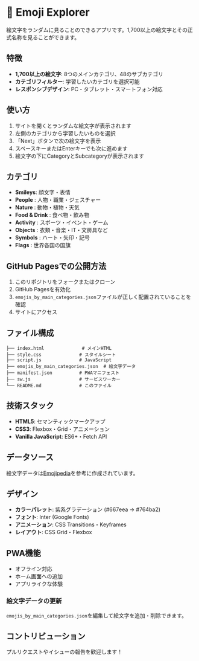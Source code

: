 # 🎯 Emoji Explorer

絵文字をランダムに見ることのできるアプリです。1,700以上の絵文字とその正式名称を見ることができます。

## 特徴

- **1,700以上の絵文字**: 8つのメインカテゴリ、48のサブカテゴリ
- **カテゴリフィルター**: 学習したいカテゴリを選択可能
- **レスポンシブデザイン**: PC・タブレット・スマートフォン対応

## 使い方

1. サイトを開くとランダムな絵文字が表示されます
2. 左側のカテゴリから学習したいものを選択
3. 「Next」ボタンで次の絵文字を表示
4. スペースキーまたはEnterキーでも次に進めます
5. 絵文字の下にCategoryとSubcategoryが表示されます

## カテゴリ

- **Smileys**:  顔文字・表情
- **People** : 人物・職業・ジェスチャー
- **Nature** : 動物・植物・天気
- **Food & Drink** : 食べ物・飲み物
- **Activity** : スポーツ・イベント・ゲーム
- **Objects** : 衣類・音楽・IT・文房具など
- **Symbols** : ハート・矢印・記号
- **Flags** : 世界各国の国旗

## GitHub Pagesでの公開方法

1. このリポジトリをフォークまたはクローン
2. GitHub Pagesを有効化
3. `emojis_by_main_categories.json`ファイルが正しく配置されていることを確認
4. サイトにアクセス

## ファイル構成

```
├── index.html              # メインHTML
├── style.css              # スタイルシート
├── script.js              # JavaScript
├── emojis_by_main_categories.json  # 絵文字データ
├── manifest.json          # PWAマニフェスト
├── sw.js                  # サービスワーカー
└── README.md              # このファイル
```

## 技術スタック

- **HTML5**: セマンティックマークアップ
- **CSS3**: Flexbox・Grid・アニメーション
- **Vanilla JavaScript**: ES6+・Fetch API

## データソース

絵文字データは[Emojipedia](https://emojipedia.org/)を参考に作成されています。

## デザイン

- **カラーパレット**: 紫系グラデーション (#667eea → #764ba2)
- **フォント**: Inter (Google Fonts)
- **アニメーション**: CSS Transitions・Keyframes
- **レイアウト**: CSS Grid・Flexbox

## PWA機能

- オフライン対応
- ホーム画面への追加
- アプリライクな体験

### 絵文字データの更新
`emojis_by_main_categories.json`を編集して絵文字を追加・削除できます。

## コントリビューション

プルリクエストやイシューの報告を歓迎します！
